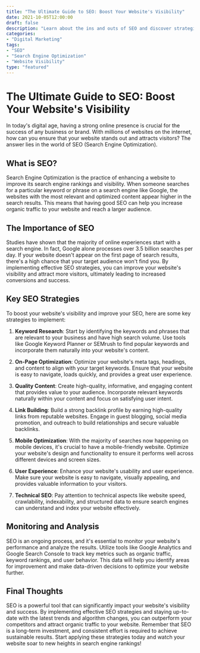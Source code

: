 ```yaml
---
title: "The Ultimate Guide to SEO: Boost Your Website's Visibility"
date: 2021-10-05T12:00:00
draft: false
description: "Learn about the ins and outs of SEO and discover strategies to improve your website's search engine visibility."
categories:
- "Digital Marketing"
tags:
- "SEO"
- "Search Engine Optimization"
- "Website Visibility"
type: "featured"
---
```

# The Ultimate Guide to SEO: Boost Your Website's Visibility

In today's digital age, having a strong online presence is crucial for the success of any business or brand. With millions of websites on the internet, how can you ensure that your website stands out and attracts visitors? The answer lies in the world of SEO (Search Engine Optimization). 

## What is SEO?

Search Engine Optimization is the practice of enhancing a website to improve its search engine rankings and visibility. When someone searches for a particular keyword or phrase on a search engine like Google, the websites with the most relevant and optimized content appear higher in the search results. This means that having good SEO can help you increase organic traffic to your website and reach a larger audience.

## The Importance of SEO

Studies have shown that the majority of online experiences start with a search engine. In fact, Google alone processes over 3.5 billion searches per day. If your website doesn't appear on the first page of search results, there's a high chance that your target audience won't find you. By implementing effective SEO strategies, you can improve your website's visibility and attract more visitors, ultimately leading to increased conversions and success.

## Key SEO Strategies

To boost your website's visibility and improve your SEO, here are some key strategies to implement:

1. **Keyword Research**: Start by identifying the keywords and phrases that are relevant to your business and have high search volume. Use tools like Google Keyword Planner or SEMrush to find popular keywords and incorporate them naturally into your website's content.

2. **On-Page Optimization**: Optimize your website's meta tags, headings, and content to align with your target keywords. Ensure that your website is easy to navigate, loads quickly, and provides a great user experience.

3. **Quality Content**: Create high-quality, informative, and engaging content that provides value to your audience. Incorporate relevant keywords naturally within your content and focus on satisfying user intent.

4. **Link Building**: Build a strong backlink profile by earning high-quality links from reputable websites. Engage in guest blogging, social media promotion, and outreach to build relationships and secure valuable backlinks.

5. **Mobile Optimization**: With the majority of searches now happening on mobile devices, it's crucial to have a mobile-friendly website. Optimize your website's design and functionality to ensure it performs well across different devices and screen sizes.

6. **User Experience**: Enhance your website's usability and user experience. Make sure your website is easy to navigate, visually appealing, and provides valuable information to your visitors.

7. **Technical SEO**: Pay attention to technical aspects like website speed, crawlability, indexability, and structured data to ensure search engines can understand and index your website effectively.

## Monitoring and Analysis

SEO is an ongoing process, and it's essential to monitor your website's performance and analyze the results. Utilize tools like Google Analytics and Google Search Console to track key metrics such as organic traffic, keyword rankings, and user behavior. This data will help you identify areas for improvement and make data-driven decisions to optimize your website further.

## Final Thoughts

SEO is a powerful tool that can significantly impact your website's visibility and success. By implementing effective SEO strategies and staying up-to-date with the latest trends and algorithm changes, you can outperform your competitors and attract organic traffic to your website. Remember that SEO is a long-term investment, and consistent effort is required to achieve sustainable results. Start applying these strategies today and watch your website soar to new heights in search engine rankings!
